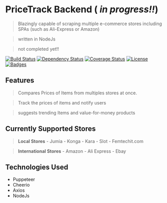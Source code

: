 # PriceTrack Backend ( _in progress!!_)

> Blazingly capable of scraping multiple e-commerce stores including SPAs (such as Ali-Express or Amazon)

> written in NodeJs

> not completed yet!!



[![Build Status](http://img.shields.io/travis/badges/badgerbadgerbadger.svg?style=flat-square)](https://travis-ci.org/badges/badgerbadgerbadger) [![Dependency Status](http://img.shields.io/gemnasium/badges/badgerbadgerbadger.svg?style=flat-square)](https://gemnasium.com/badges/badgerbadgerbadger) [![Coverage Status](http://img.shields.io/coveralls/badges/badgerbadgerbadger.svg?style=flat-square)](https://coveralls.io/r/badges/badgerbadgerbadger) [![License](http://img.shields.io/:license-mit-blue.svg?style=flat-square)](http://badges.mit-license.org) [![Badges](http://img.shields.io/:badges-9/9-ff6799.svg?style=flat-square)](https://github.com/badges/badgerbadgerbadger)

## Features

> Compares Prices of Items from multiples stores at once.

> Track the prices of items and notify users

> suggests trending Items and value-for-money products
 
## Currently Supported Stores

> **Local Stores**
    - Jumia
    - Konga
    - Kara
    - Slot
    - Femtechit.com

> **International Stores**
    - Amazon
    - Ali Express
    - Ebay

## Technologies Used
- Puppeteer
- Cheerio
- Axios
- NodeJs
